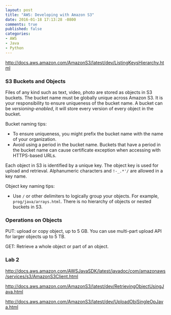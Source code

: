 ```yaml
---
layout: post
title: "AWS: Developing with Amazon S3"
date: 2016-01-18 17:13:28 -0800
comments: true
published: false
categories: 
- AWS
- Java
- Python
---
```


http://docs.aws.amazon.com/AmazonS3/latest/dev/ListingKeysHierarchy.html

### S3 Buckets and Objects

Files of any kind such as text, video, photo are stored as objects in S3 buckets. 
The bucket name must be globally unique across Amazon S3. It is your responsibility to ensure uniqueness of the bucket name.
A bucket can be *versioning-enabled*, it will store every version of every object in the bucket.

Bucket naming tips:

* To ensure uniqueness, you might prefix the bucket name with the name of your organization.
* Avoid using a period in the bucket name. Buckets that have a period in the bucket name can cause certificate exception when accessing with HTTPS-based URLs.

Each object in S3 is identified by a unique key. The object key is used for upload and retrieval. Alphanumeric characters and `!-_.*'/` are allowed in a key name.

Object key naming tips:

* Use `/` or other delimiters to logically group your objects. For example, `prog/java/arrays.html`. There is no hierarchy of objects or nested buckets in S3.

### Operations on Objects

PUT: upload or copy object, up to 5 GB. You can use multi-part upload API for larger objects up to 5 TB.

GET: Retrieve a whole object or part of an object.

### Lab 2

http://docs.aws.amazon.com/AWSJavaSDK/latest/javadoc/com/amazonaws/services/s3/AmazonS3Client.html

http://docs.aws.amazon.com/AmazonS3/latest/dev/RetrievingObjectUsingJava.html

http://docs.aws.amazon.com/AmazonS3/latest/dev/UploadObjSingleOpJava.html

